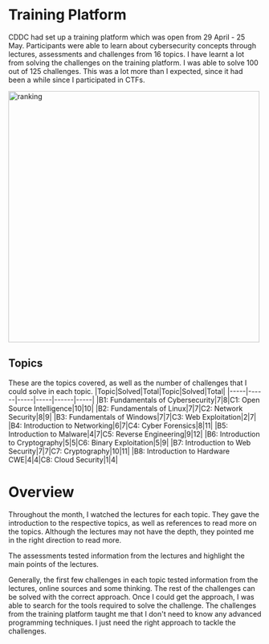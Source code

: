 # Training Platform
CDDC had set up a training platform which was open from 29 April - 25 May. Participants were able to learn about cybersecurity concepts through lectures, assessments and challenges from 16 topics. I have learnt a lot from solving the challenges on the training platform. I was able to solve 100 out of 125 challenges. This was a lot more than I expected, since it had been a while since I participated in CTFs.

<img width="500" alt="ranking" src="https://github.com/ram-nush/writeups/assets/75689075/5c85d00b-7b6e-4aee-8a0b-0ab0716b33f5">

## Topics
These are the topics covered, as well as the number of challenges that I could solve in each topic.
|Topic|Solved|Total|Topic|Solved|Total|
|-----|------|-----|-----|------|-----|
|B1: Fundamentals of Cybersecurity|7|8|C1: Open Source Intelligence|10|10|
|B2: Fundamentals of Linux|7|7|C2: Network Security|8|9|
|B3: Fundamentals of Windows|7|7|C3: Web Exploitation|2|7|
|B4: Introduction to Networking|6|7|C4: Cyber Forensics|8|11|
|B5: Introduction to Malware|4|7|C5: Reverse Engineering|9|12|
|B6: Introduction to Cryptography|5|5|C6: Binary Exploitation|5|9|
|B7: Introduction to Web Security|7|7|C7: Cryptography|10|11|
|B8: Introduction to Hardware CWE|4|4|C8: Cloud Security|1|4|

# Overview
Throughout the month, I watched the lectures for each topic. They gave the introduction to the respective topics, as well as references to read more on the topics. Although the lectures may not have the depth, they pointed me in the right direction to read more.

The assessments tested information from the lectures and highlight the main points of the lectures.

Generally, the first few challenges in each topic tested information from the lectures, online sources and some thinking. The rest of the challenges can be solved with the correct approach. Once I could get the approach, I was able to search for the tools required to solve the challenge. The challenges from the training platform taught me that I don't need to know any advanced programming techniques. I just need the right approach to tackle the challenges.
